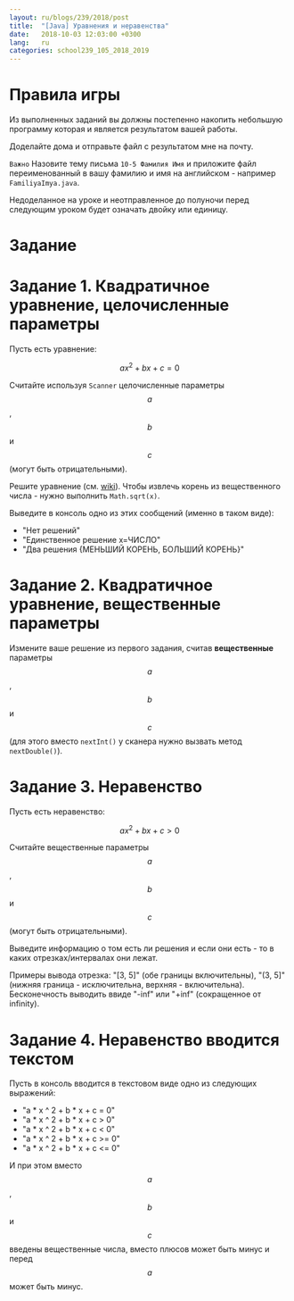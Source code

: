 ```yaml
---
layout: ru/blogs/239/2018/post
title:  "[Java] Уравнения и неравенства"
date:   2018-10-03 12:03:00 +0300
lang:   ru
categories: school239_105_2018_2019
---
```


**Правила игры**
==============
 
Из выполненных заданий вы должны постепенно накопить небольшую программу которая и является результатом вашей работы.

Доделайте дома и отправьте файл с результатом мне на почту.

```Важно``` Назовите тему письма ```10-5 Фамилия Имя``` и приложите файл переименованный в вашу фамилию и имя на английском - например ```FamiliyaImya.java```.

Недоделанное на уроке и неотправленное до полуночи перед следующим уроком будет означать двойку или единицу. 

Задание
=========

Задание 1. Квадратичное уравнение, целочисленные параметры
=========

Пусть есть уравнение:

$$ax^{2}+bx+c=0$$

Считайте используя ```Scanner``` целочисленные параметры $$a$$, $$b$$ и $$c$$ (могут быть отрицательными).

Решите уравнение (см. [wiki](https://ru.wikipedia.org/wiki/%D0%9A%D0%B2%D0%B0%D0%B4%D1%80%D0%B0%D1%82%D0%BD%D0%BE%D0%B5_%D1%83%D1%80%D0%B0%D0%B2%D0%BD%D0%B5%D0%BD%D0%B8%D0%B5)). Чтобы извлечь корень из вещественного числа - нужно выполнить ```Math.sqrt(x)```.

Выведите в консоль одно из этих сообщений (именно в таком виде):

 - "Нет решений"
 - "Единственное решение x=ЧИСЛО"
 - "Два решения {МЕНЬШИЙ КОРЕНЬ, БОЛЬШИЙ КОРЕНЬ}"

Задание 2. Квадратичное уравнение, вещественные параметры
=========

Измените ваше решение из первого задания, считав **вещественные** параметры $$a$$, $$b$$ и $$c$$ (для этого вместо ```nextInt()``` у сканера нужно вызвать метод ```nextDouble()```).

Задание 3. Неравенство
=========

Пусть есть неравенство:

$$ax^{2}+bx+c>0$$

Считайте вещественные параметры $$a$$, $$b$$ и $$c$$ (могут быть отрицательными).

Выведите информацию о том есть ли решения и если они есть - то в каких отрезках/интервалах они лежат.

Примеры вывода отрезка: "[3, 5]" (обе границы включительны), "(3, 5]" (нижняя граница - исключительна, верхняя - включительна). Бесконечность выводить ввиде "-inf" или "+inf" (сокращенное от infinity).

Задание 4. Неравенство вводится текстом
=============

Пусть в консоль вводится в текстовом виде одно из следующих выражений:

 - "a \* x ^ 2 + b \* x + c = 0"
 - "a \* x ^ 2 + b \* x + c > 0"
 - "a \* x ^ 2 + b \* x + c < 0"
 - "a \* x ^ 2 + b \* x + c >= 0"
 - "a \* x ^ 2 + b \* x + c <= 0" 
 
И при этом вместо $$a$$, $$b$$ и $$c$$ введены вещественные числа, вместо плюсов может быть минус и перед $$a$$ может быть минус.
